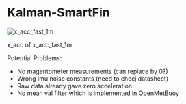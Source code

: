
# Kalman-SmartFin

![x_acc_fast_1m](https://user-images.githubusercontent.com/45728848/224458232-cc53ae6b-b6eb-430c-bacb-d1fb04412c1e.png)

x_acc of x_acc_fast_1m



Potential Problems:
- No magentometer measurements (can replace by 0?)
- Wrong imu noise constants (need to checj datasheet)
- Raw data already gave zero acceleration 
- No mean val filter which is implemented in OpenMetBuoy
